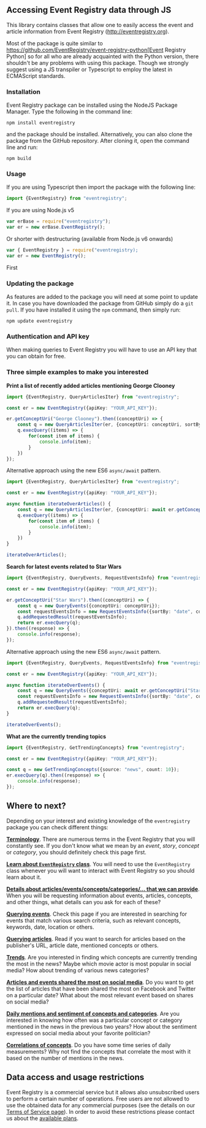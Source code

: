 ## Accessing Event Registry data through JS

This library contains classes that allow one to easily access the event and article information from Event Registry (http://eventregistry.org).

Most of the package is quite similar to https://github.com/EventRegistry/event-registry-python[Event Registry Python] so for all who are already acquainted with the Python version, there shouldn't be any problems with using this package. Though we strongly suggest using a JS transpiler or Typescript to employ the latest in ECMAScript standards.

### Installation

Event Registry package can be installed using the NodeJS Package Manager. Type the following in the command line:

`npm install eventregistry`

and the package should be installed. Alternatively, you can also clone the package from the GitHub repository. After cloning it, open the command line and run:

`npm build`

### Usage

If you are using Typescript then import the package with the following line:

``` typescript
import {EventRegistry} from "eventregistry";
```

If you are using Node.js v5 

``` javascript
var erBase = require("eventregistry");
var er = new erBase.EventRegistry();
```

Or shorter with destructuring (available from Node.js v6 onwards)

``` javascript
var { EventRegistry } = require("eventregistry);
var er = new EventRegistry();
```
First

### Updating the package

As features are added to the package you will need at some point to update it. In case you have downloaded the package from GitHub simply do a `git pull`. If you have installed it using the `npm` command, then simply run:

`npm update eventregistry`

### Authentication and API key

When making queries to Event Registry you will have to use an API key that you can obtain for free. 

### Three simple examples to make you interested

**Print a list of recently added articles mentioning George Clooney**

``` typescript
import {EventRegistry, QueryArticlesIter} from "eventregistry";

const er = new EventRegistry({apiKey: "YOUR_API_KEY"});

er.getConceptUri("George Clooney").then((conceptUri) => {
    const q = new QueryArticlesIter(er, {conceptUri: conceptUri, sortBy: "date"});
    q.execQuery((items) => {
        for(const item of items) {
            console.info(item);
        }
    })
});
```

Alternative approach using the new ES6 `async/await` pattern.

``` typescript
import {EventRegistry, QueryArticlesIter} from "eventregistry";

const er = new EventRegistry({apiKey: "YOUR_API_KEY"});

async function iterateOverArticles() {
    const q = new QueryArticlesIter(er, {conceptUri: await er.getConceptUri("George Clooney"), sortBy: "date"});
    q.execQuery((items) => {
        for(const item of items) {
            console.info(item);
        }
    })
}

iterateOverArticles();
```

**Search for latest events related to Star Wars**

``` typescript
import {EventRegistry, QueryEvents, RequestEventsInfo} from "eventregistry";

const er = new EventRegistry({apiKey: "YOUR_API_KEY"});

er.getConceptUri("Star Wars").then((conceptUri) => {
    const q = new QueryEvents({conceptUri: conceptUri});
    const requestEventsInfo = new RequestEventsInfo({sortBy: "date", count: 10});
    q.addRequestedResult(requestEventsInfo);
    return er.execQuery(q);
}).then((response) => {
    console.info(response);
});

```

Alternative approach using the new ES6 `async/await` pattern.

``` typescript
import {EventRegistry, QueryEvents, RequestEventsInfo} from "eventregistry";

const er = new EventRegistry({apiKey: "YOUR_API_KEY"});

async function iterateOverEvents() {
    const q = new QueryEvents({conceptUri: await er.getConceptUri("Star Wars")});
    const requestEventsInfo = new RequestEventsInfo({sortBy: "date", count: 10});
    q.addRequestedResult(requestEventsInfo);
    return er.execQuery(q);
}

iterateOverEvents();
```

**What are the currently trending topics**

``` typescript
import {EventRegistry, GetTrendingConcepts} from "eventregistry";

const er = new EventRegistry({apiKey: "YOUR_API_KEY"});

const q = new GetTrendingConcepts({source: "news", count: 10});
er.execQuery(q).then((response) => {
    console.info(response);
});
```

## Where to next?

Depending on your interest and existing knowledge of the `eventregistry` package you can check different things:

**[Terminology](https://github.com/EventRegistry/event-registry-node-js/wiki/Terminology)**. There are numerous terms in the Event Registry that you will constantly see. If you don't know what we mean by an *event*, *story*, *concept* or *category*, you should definitely check this page first.

**[Learn about `EventRegistry` class](https://github.com/EventRegistry/event-registry-node-js/wiki/Eventregistry-class)**. You will need to use the `EventRegistry` class whenever you will want to interact with Event Registry so you should learn about it.

**[Details about articles/events/concepts/categories/... that we can provide](https://github.com/EventRegistry/event-registry-node-js/wiki/ReturnInfo-class)**. When you will be requesting information about events, articles, concepts, and other things, what details can you ask for each of these?

**[Querying events](https://github.com/EventRegistry/event-registry-node-js/wiki/Searching-for-events)**. Check this page if you are interested in searching for events that match various search criteria, such as relevant concepts, keywords, date, location or others.

**[Querying articles](https://github.com/EventRegistry/event-registry-node-js/wiki/Searching-for-articles)**. Read if you want to search for articles based on the publisher's URL, article date, mentioned concepts or others.

**[Trends](https://github.com/EventRegistry/event-registry-node-js/wiki/Trends)**. Are you interested in finding which concepts are currently trending the most in the news? Maybe which movie actor is most popular in social media? How about trending of various news categories?

**[Articles and events shared the most on social media](https://github.com/EventRegistry/event-registry-node-js/wiki/Social-shares)**. Do you want to get the list of articles that have been shared the most on Facebook and Twitter on a particular date? What about the most relevant event based on shares on social media?

**[Daily mentions and sentiment of concepts and categories](https://github.com/EventRegistry/event-registry-node-js/wiki/Number-of-mentions-in-news-or-social-media)**. Are you interested in knowing how often was a particular concept or category mentioned in the news in the previous two years? How about the sentiment expressed on social media about your favorite politician?

**[Correlations of concepts](https://github.com/EventRegistry/event-registry-node-js/wiki/Correlations)**. Do you have some time series of daily measurements? Why not find the concepts that correlate the most with it based on the number of mentions in the news.

## Data access and usage restrictions

Event Registry is a commercial service but it allows also unsubscribed users to perform a certain number of operations. Free users are not allowed to use the obtained data for any commercial purposes (see the details on our [Terms of Service page](http://eventregistry.org/terms)). In order to avoid these restrictions please contact us about the [available plans](http://eventregistry.org/pricing).